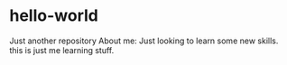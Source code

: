 # hello-world
Just another repository
About me: Just looking to learn some new skills.
this is just me learning stuff.
